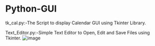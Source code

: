# Python-GUI

tk_cal.py:-The Script to display Calendar GUI using Tkinter Library.


Text_Editor.py:-Simple Text Editor to Open, Edit and Save Files using Tkinter.
![image](https://user-images.githubusercontent.com/42490741/119562587-219b5600-bdc4-11eb-9d10-313bfc388a29.png)

